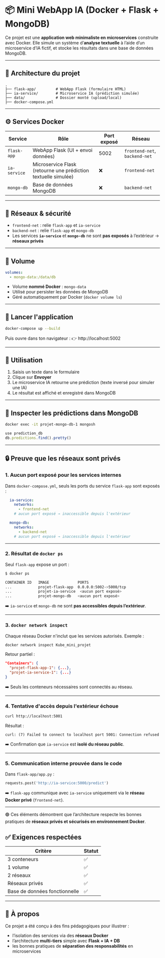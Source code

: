 
# 📦 Mini WebApp IA (Docker + Flask + MongoDB)

Ce projet est une **application web minimaliste en microservices** construite avec Docker. Elle simule un système d’**analyse textuelle** à l’aide d’un microservice d’IA fictif, et stocke les résultats dans une base de données MongoDB.

---

## 🧱 Architecture du projet

```
.
├── flask-app/         # WebApp Flask (formulaire HTML)
├── ia-service/        # Microservice IA (prédiction simulée)
├── data/              # Dossier monté (upload/local)
├── docker-compose.yml
```

---

## ⚙️ Services Docker

| Service       | Rôle                                 | Port exposé | Réseau     |
|---------------|--------------------------------------|-------------|------------|
| `flask-app`   | WebApp Flask (UI + envoi données)    | 5002        | `frontend-net`, `backend-net` |
| `ia-service`  | Microservice Flask (retourne une prédiction textuelle simulée) | ❌ | `frontend-net` |
| `mongo-db`    | Base de données MongoDB              | ❌          | `backend-net` |

---

## 🔐 Réseaux & sécurité

- `frontend-net` : relie `flask-app` et `ia-service`
- `backend-net` : relie `flask-app` et `mongo-db`
- Les services **`ia-service`** et **`mongo-db`** ne sont **pas exposés** à l’extérieur → **réseaux privés**

---

## 💾 Volume

```yaml
volumes:
  - mongo-data:/data/db
```

- Volume **nommé Docker** : `mongo-data`
- Utilisé pour persister les données de MongoDB
- Géré automatiquement par Docker (`docker volume ls`)

---

## 🚀 Lancer l'application

```bash
docker-compose up --build
```

Puis ouvre dans ton navigateur :
👉 http://localhost:5002

---

## 🧪 Utilisation

1. Saisis un texte dans le formulaire
2. Clique sur **Envoyer**
3. Le microservice IA retourne une prédiction (texte inversé pour simuler une IA)
4. Le résultat est affiché et enregistré dans MongoDB

---

## 🧰 Inspecter les prédictions dans MongoDB

```bash
docker exec -it projet-mongo-db-1 mongosh
```

```js
use prediction_db
db.predictions.find().pretty()
```

---

## 🔒 Preuve que les réseaux sont privés

### 1. Aucun port exposé pour les services internes

Dans `docker-compose.yml`, seuls les ports du service `flask-app` sont exposés :

```yaml
  ia-service:
    networks:
      - frontend-net
    # aucun port exposé → inaccessible depuis l'extérieur

  mongo-db:
    networks:
      - backend-net
    # aucun port exposé → inaccessible depuis l'extérieur
```

---

### 2. Résultat de `docker ps`

Seul `flask-app` expose un port :

```bash
$ docker ps

CONTAINER ID   IMAGE             PORTS
...            projet-flask-app  0.0.0.0:5002->5000/tcp
...            projet-ia-service  <aucun port exposé>
...            projet-mongo-db   <aucun port exposé>
```

➡️ `ia-service` et `mongo-db` ne sont **pas accessibles depuis l’extérieur**.

---

### 3. `docker network inspect`

Chaque réseau Docker n'inclut que les services autorisés. Exemple :

```bash
docker network inspect Kube_mini_projet
```

Retour partiel :

```json
"Containers": {
  "projet-flask-app-1": {...},
  "projet-ia-service-1": {...}
}
```

➡️ Seuls les conteneurs nécessaires sont connectés au réseau.

---

### 4. Tentative d'accès depuis l'extérieur échoue

```bash
curl http://localhost:5001
```

Résultat :

```
curl: (7) Failed to connect to localhost port 5001: Connection refused
```

➡️ Confirmation que `ia-service` est **isolé du réseau public**.

---

### 5. Communication interne prouvée dans le code

Dans `flask-app/app.py` :

```python
requests.post('http://ia-service:5000/predict')
```

➡️ `flask-app` communique avec `ia-service` uniquement via le **réseau Docker privé** (`frontend-net`).

---

🟢 Ces éléments démontrent que l’architecture respecte les bonnes pratiques de **réseaux privés et sécurisés en environnement Docker**.


## ✅ Exigences respectées

| Critère                       | Statut |
|------------------------------|--------|
| 3 conteneurs                 | ✅     |
| 1 volume                     | ✅     |
| 2 réseaux                    | ✅     |
| Réseaux privés               | ✅     |
| Base de données fonctionnelle| ✅     |

---

## 📎 À propos

Ce projet a été conçu à des fins pédagogiques pour illustrer :
- l’isolation des services via des **réseaux Docker**
- l’architecture **multi-tiers** simple avec **Flask + IA + DB**
- les bonnes pratiques de **séparation des responsabilités** en microservices
